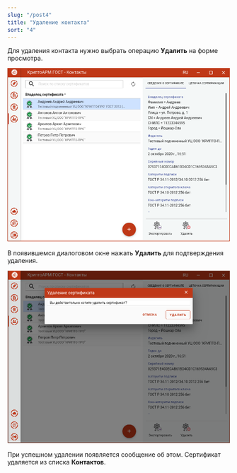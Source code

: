 ```yaml
---
slug: "/post4"
title: "Удаление контакта"
sort: "4"
---
```


Для удаления контакта нужно выбрать операцию **Удалить** на форме просмотра.

![contacts_view.png](./images/contacts_view.png "Удаление контакта")


В появившемся диалоговом окне нажать **Удалить** для подтверждения удаления.

![contacts_delete.png](./images/contacts_delete.png "Подтверждение удаления контакта")


При успешном удалении появляется сообщение об этом. Сертификат удаляется из
списка **Контактов**.